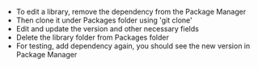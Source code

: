 * To edit a library, remove the dependency from the Package Manager
* Then clone it under Packages folder using 'git clone'
* Edit and update the version and other necessary fields
* Delete the library folder from Packages folder
* For testing, add dependency again, you should see the new version in Package Manager